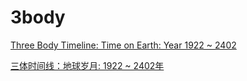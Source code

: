 # 3body
<p><a href="ENG/3bodytimeline.html">Three Body Timeline: Time on Earth: Year 1922 ~ 2402</a></p>
<p><a href="CHN/3bodytimeline.html">三体时间线：地球岁月: 1922 ~ 2402年</a></p>
